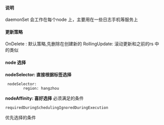 #### 说明
daemonSet 会工作在每个node 上，主要用在一些日志手机等服务上

#### 更新策略
OnDelete :  默认策略,先删除在创建新的
RollingUpdate: 滚动更新和之前的rs 中的类似

#### node 选择
**nodeSelector: 直接根据标签选择**
```
 nodeSelector:
        region: hangzhou
```
**nodeAffinity: 喜好选择**
必须满足的条件
````bash
requiredDuringSchedulingIgnoredDuringExecution 

````

优先选择的条件





